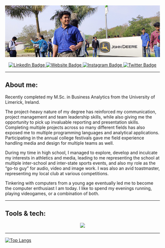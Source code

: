 <p align="center">
<img src="https://raw.githubusercontent.com/johnathanfernandes/johnathanfernandes.github.io/master/images/pf.jpg"/>
</p>

<p align="center">
<a href="https://www.linkedin.com/in/johnathan-fernandes-6b459315a">
<img src="https://img.shields.io/badge/LinkedIn-blue?style=for-the-badge&logo=linkedin&logoColor=white" alt="LinkedIn Badge">
</a>
<a href="https://johnathanfernandes.github.io/">
<img src="https://img.shields.io/badge/-website-lightgrey?style=for-the-badge&logo=Internet Explorer&logoColor=white" alt="Website Badge">
</a>
<a href="https://www.instagram.com/parme.jon.cheese/">
<img src="https://img.shields.io/badge/-Instagram-orange?style=for-the-badge&logo=Instagram&logoColor=white" alt="Instagram Badge">
</a>
<a href="https://twitter.com/Jon_at_UL">
<img src="https://img.shields.io/badge/-Twitter-skyblue?style=for-the-badge&logo=Twitter&logoColor=white" alt="Twitter Badge">
</a>
</p>

---
## About me:

Recently completed my M.Sc. in Business Analytics from the University of Limerick, Ireland.

The project-heavy nature of my degree has reinforced my communication, project management and team leadership skills, while also giving me the opportunity to pick up invaluable reporting and presentation skills. Completing multiple projects across so many different fields has also exposed me to multiple programming languages and analytical applications. Participating in the annual college festivals gave me field experience handling media and design for multiple teams as well.

During my time in high school, I managed to explore, develop and inculcate my interests in athletics and media, leading to me representing the school at multiple inter-school and inter-state sports events, and also my role as the “go-to guy” for audio, video and image work. I was also an avid toastmaster, representing my local club at various competitions.

Tinkering with computers from a young age eventually led me to become the computer enthusiast I am today. I like to spend my evenings running, playing videogames, or a combination of both. 

---
## Tools & tech:

<p align="center">
  <a href="https://skillicons.dev">
    <img src="https://skillicons.dev/icons?i=arduino,c,cpp,git,godot,html,julia,linux,mysql,octave,powershell,py,raspberrypi,scala,vscode&perline=5"/>
  </a>
</p>

---

[![Top Langs](https://github-readme-stats.vercel.app/api/top-langs/?username=johnathanfernandes&layout=compact&theme=vision-friendly-dark)](https://github.com/anuraghazra/github-readme-stats)
